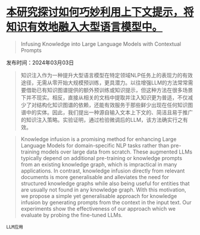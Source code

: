 # [本研究探讨如何巧妙利用上下文提示，将知识有效地融入大型语言模型中。](https://arxiv.org/abs/2403.01481)

> Infusing Knowledge into Large Language Models with Contextual Prompts

发布时间：2024年03月03日

> 知识注入作为一种提升大型语言模型在特定领域NLP任务上的表现力的有效途径，无需从零开始大规模预训练，更具潜力。以往增强LLM的方法常常需要借助已有知识图谱提供的额外预训练或知识提示，但这种方法在很多场景下并不现实。相反，直接从相关的文档中提取并注入知识更为普适，不仅减少了对结构化知识图谱的依赖，还能有效服务于那些鲜少出现在任何知识图谱中的实体。因此，我们提出一种源自输入文本上下文的、简洁且易于推广的知识注入策略。实验证明，通过检验微调后的LLM，该方法确实行之有效。

> Knowledge infusion is a promising method for enhancing Large Language Models for domain-specific NLP tasks rather than pre-training models over large data from scratch. These augmented LLMs typically depend on additional pre-training or knowledge prompts from an existing knowledge graph, which is impractical in many applications. In contrast, knowledge infusion directly from relevant documents is more generalisable and alleviates the need for structured knowledge graphs while also being useful for entities that are usually not found in any knowledge graph. With this motivation, we propose a simple yet generalisable approach for knowledge infusion by generating prompts from the context in the input text. Our experiments show the effectiveness of our approach which we evaluate by probing the fine-tuned LLMs.

`LLM应用`